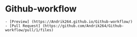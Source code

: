 # Github-workflow
    - [Preview] (https://Andrik264.github.io/Github-workflow/)
    - [Pull Request] (https://github.com/Andrik264/Github-workflow/pull/1/files)
